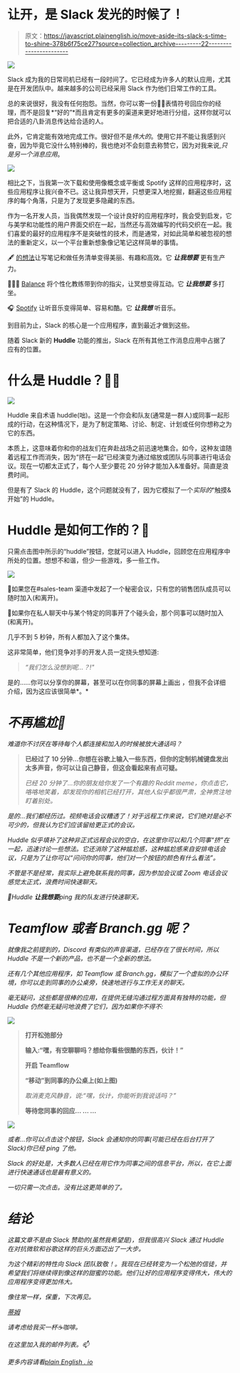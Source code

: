 # 让开，是 Slack 发光的时候了！

> 原文：<https://javascript.plainenglish.io/move-aside-its-slack-s-time-to-shine-378b6f75ce27?source=collection_archive---------22----------------------->

![](img/228a55dbe1c607e0e40240dabbf36f9a.png)

Slack 成为我的日常司机已经有一段时间了。它已经成为许多人的默认应用，尤其是在开发团队中。越来越多的公司已经采用 Slack 作为他们日常工作的工具。

总的来说很好，我没有任何抱怨。当然，你可以寄一份👍🏻表情符号回应你的经理，而不是回复*“好的”*而且肯定有更多的渠道来更好地进行分组，这样你就可以把合适的八卦消息传达给合适的人。

此外，它肯定能有效地完成工作。很好但不是*伟大的*。使用它并不能让我感到兴奋，因为毕竟它没什么特别棒的，我也绝对不会刻意去称赞它，因为对我来说,*只是另一个消息应用*。

![](img/47ee4f05f2974f32955d1a7e48474eb1.png)

相比之下，当我第一次下载和使用像概念或平衡或 Spotify 这样的应用程序时，这些应用程序让我兴奋不已。这让我异想天开，只想更深入地挖掘，翻遍这些应用程序的每个角落，只是为了发现更多隐藏的东西。

作为一名开发人员，当我偶然发现一个设计良好的应用程序时，我会受到启发，它与美学和功能性的用户界面交织在一起，当然还与高效编写的代码交织在一起。我们喜爱的最好的应用程序不是突破性的技术，而是通常，对如此简单和被忽视的想法的重新定义，以一个平台重新想象像记笔记这样简单的事情。

🖋 [的想法](https://notion.so/)让写笔记和做任务清单变得美丽、有趣和高效。它 ***让我想要*** 更有生产力。

🧘🏻‍♂️ [Balance](https://www.balanceapp.com/) 将个性化教练带到你的指尖，让冥想变得互动。它 ***让我想要*** 多打坐。

🎧 [Spotify](https://spotify.com/) 让听音乐变得简单、容易和酷。它 ***让我想*** 听音乐。

到目前为止，Slack 的核心是一个应用程序，直到最近才做到这些。

随着 Slack 新的 **Huddle** 功能的推出，Slack 在所有其他工作消息应用中占据了应有的位置。

# 什么是 Huddle？🤼‍♂

![](img/fdf293473338bf29162b7a078ec37a72.png)

Huddle 来自术语 huddle(咄)。这是一个你会和队友(通常是一群人)或同事一起形成的行动，在这种情况下，是为了制定策略、讨论、制定、计划或任何你想称之为它的东西。

本质上，这意味着你和你的战友们在奔赴战场之前迅速地集合。如今，这种友谊随着远程工作而消失，因为“挤在一起”已经演变为通过缩放或团队与同事进行电话会议。现在一切都太正式了，每个人至少要花 20 分钟才能加入&准备好。简直是浪费时间。

但是有了 Slack 的 Huddle，这个问题就没有了，因为它模拟了一个*实际的*“触摸&开始”的 Huddle。

# Huddle 是如何工作的？🔧

只需点击图中所示的“huddle”按钮，您就可以进入 Huddle，回顾您在应用程序中所处的位置。想想不和谐，但少一些游戏，多一些工作。

![](img/f84f34cc4c1f7dc047cec510e453ef17.png)

🚀如果您在#sales-team 渠道中发起了一个秘密会议，只有您的销售团队成员可以随时加入(和离开)。

🚀如果你在私人聊天中与某个特定的同事开了个碰头会，那个同事可以随时加入(和离开)。

几乎不到 5 秒钟，所有人都加入了这个集体。

这非常简单，他们竞争对手的开发人员一定挠头想知道:

> *“我们怎么没想到呢…？!"*

是的……你可以分享你的屏幕，甚至可以在你同事的屏幕上画出 ，但我不会详细介绍，因为这应该很简单*。*

# *不再尴尬🙈*

*难道你不讨厌在等待每个人都连接和加入的时候被放大通话吗？*

> **已经过了 10 分钟…你想在谷歌上输入一些东西，但你的定制机械键盘发出太多声音，你可以让自己静音，但这会看起来有点可疑。**
> 
> *已经 20 分钟了…你的朋友给你发了一个有趣的 Reddit meme，你点击它，咯咯地笑着，却发现你的相机已经打开，其他人似乎都很严肃，全神贯注地盯着别处。*

*是的…我们都经历过。视频电话会议糟透了！对于远程工作来说，它们绝对是必不可少的，但我认为它们应该留给更正式的会议。*

*Huddle 似乎填补了这种非正式远程会议的空白，在这里你可以和几个同事“挤”在一起，迅速讨论一些想法。它还消除了这种尴尬感，这种尴尬感来自安排电话会议，只是为了让你可以“问问你的同事，他们对一个按钮的颜色有什么看法”。*

*不管是不是经常，我实际上避免联系我的同事，因为参加会议或 Zoom 电话会议感觉太正式，浪费时间快速聊天。*

*🚀Huddle ***让我想要***ping 我的队友进行快速聊天。*

# *Teamflow 或者 Branch.gg 呢？*

*就像我之前提到的，Discord 有类似的声音渠道，已经存在了很长时间，所以 Huddle 不是一个新的产品，也不是一个全新的想法。*

*还有几个其他应用程序，如 Teamflow 或 Branch.gg，模拟了一个虚拟的办公环境，你可以走到同事的办公桌旁，快速地进行与工作无关的聊天。*

*毫无疑问，这些都是很棒的应用，在提供无缝沟通过程方面具有独特的功能，但 Huddle 仍然毫无疑问地浪费了它们，因为如果你不得不:*

*![](img/892d58a582b7b0d4d5320606c2d82839.png)*

> **打开松弛部分**
> 
> **输入:“嘿，有空聊聊吗？想给你看些很酷的东西，伙计！”**
> 
> **开启 Teamflow**
> 
> **“移动”到同事的办公桌上(如上图)**
> 
> *取消麦克风静音，说:“嘿，伙计，你能听到我说话吗？”*
> 
> **等待您同事的回应… … …**

*![](img/c9125ba32466738fcb6554116ba06bab.png)*

*或者…你可以点击这个按钮，Slack 会通知你的同事(可能已经在后台打开了 Slack)你已经 ping 了他。*

*Slack 的好处是，大多数人已经在用它作为同事之间的信息平台，所以，在它上面进行快速通话也是最有意义的。*

*一切只需一次点击。没有比这更简单的了。*

# *结论*

*这篇文章不是由 Slack 赞助的(虽然我希望是)，但我很高兴 Slack 通过 Huddle 在对抗微软和谷歌这样的巨头方面迈出了一大步。*

*为这个精彩的特性向 Slack 团队致敬！。我现在已经转变为一个松弛的信徒，并希望我们将继续得到像这样的甜蜜的功能。他们让好的应用程序变得伟大，伟大的应用程序变得更加伟大。*

*像往常一样，保重，下次再见。*

*[蒂姆](https://t31k.dev/blog)*

*请考虑给我买一杯☕️咖啡。*

*在这里加入我的邮件列表。📫*

**更多内容请看*[*plain English . io*](http://plainenglish.io/)*